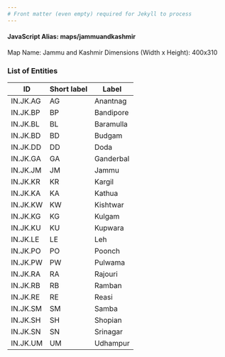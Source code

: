 ```yaml
---
# Front matter (even empty) required for Jekyll to process
---
```


#### JavaScript Alias: maps/jammuandkashmir

Map Name: Jammu and Kashmir
Dimensions (Width x Height): 400x310





### List of Entities

ID | Short label | Label
---|---|---|
IN.JK.AG|AG|Anantnag
IN.JK.BP|BP|Bandipore
IN.JK.BL|BL|Baramulla
IN.JK.BD|BD|Budgam
IN.JK.DD|DD|Doda
IN.JK.GA|GA|Ganderbal
IN.JK.JM|JM|Jammu
IN.JK.KR|KR|Kargil
IN.JK.KA|KA|Kathua
IN.JK.KW|KW|Kishtwar
IN.JK.KG|KG|Kulgam
IN.JK.KU|KU|Kupwara
IN.JK.LE|LE|Leh
IN.JK.PO|PO|Poonch
IN.JK.PW|PW|Pulwama
IN.JK.RA|RA|Rajouri
IN.JK.RB|RB|Ramban
IN.JK.RE|RE|Reasi
IN.JK.SM|SM|Samba
IN.JK.SH|SH|Shopian
IN.JK.SN|SN|Srinagar
IN.JK.UM|UM|Udhampur
